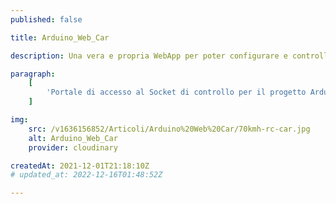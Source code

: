```yaml
---
published: false

title: Arduino_Web_Car

description: Una vera e propria WebApp per poter configurare e controllare con facilità la propria macchinina "Arduino_Web_Car".

paragraph:
    [
        'Portale di accesso al Socket di controllo per il progetto Arduino_web_car.<br>', 'Collegati al Server, accendi la tua macchinina e sarai pronto a guidare da oltre oceano!',
    ]

img:
    src: /v1636156852/Articoli/Arduino%20Web%20Car/70kmh-rc-car.jpg
    alt: Arduino_Web_Car
    provider: cloudinary

createdAt: 2021-12-01T21:18:10Z
# updated_at: 2022-12-16T01:48:52Z

---
```

